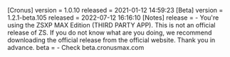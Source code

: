 [Cronus]
version = 1.0.10
released = 2021-01-12 14:59:23 
[Beta]
version = 1.2.1-beta.105
released = 2022-07-12 16:16:10 
[Notes]
release =  - You're using the ZSXP MAX Edition (THIRD PARTY APP). This is not an official release of ZS. If you do not know what are you doing, we recommend downloading the official release from the official website. Thank you in advance.
beta =  - Check beta.cronusmax.com
